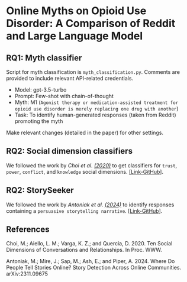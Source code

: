 # Online Myths on Opioid Use Disorder: A Comparison of Reddit and Large Language Model

## RQ1: Myth classifier

Script for myth classification is ```myth_classification.py```. Comments are provided to include relevant API-related credentials.

* Model: gpt-3.5-turbo
* Prompt: Few-shot with chain-of-thought
* Myth: M1 (```Agonist therapy or medication-assisted treatment for opioid use disorder is merely replacing one drug with another```)
* Task: To identify human-generated responses (taken from Reddit) promoting the myth

Make relevant changes (detailed in the paper) for other settings.

## RQ2: Social dimension classifiers

We followed the work by *Choi et al. [(2020)](https://dl.acm.org/doi/abs/10.1145/3366423.3380224)* to get classifiers for ```trust```, ```power```, ```conflict```, and ```knowledge``` social dimensions. [[Link-GitHub]](https://github.com/minjechoi/10dimensions).

## RQ2: StorySeeker

We followed the work by *Antoniak et al. [(2024)](https://arxiv.org/abs/2311.09675)* to identify responses containing a ```persuasive storytelling narrative```. [[Link-GitHub]](https://github.com/maria-antoniak/storyseeker).

## References
Choi, M.; Aiello, L. M.; Varga, K. Z.; and Quercia, D. 2020. Ten Social Dimensions of Conversations and Relationships. In Proc. WWW.

Antoniak, M.; Mire, J.; Sap, M.; Ash, E.; and Piper, A. 2024. Where Do People Tell Stories Online? Story Detection Across Online Communities. arXiv:2311.09675
